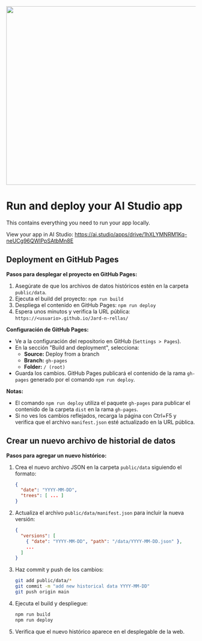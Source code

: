 <div align="center">
<img width="1200" height="475" alt="GHBanner" src="https://github.com/user-attachments/assets/0aa67016-6eaf-458a-adb2-6e31a0763ed6" />
</div>

# Run and deploy your AI Studio app

This contains everything you need to run your app locally.

View your app in AI Studio: https://ai.studio/apps/drive/1hXLYMNRM1Kq-neUCg96QWIPpSAtbMn8E


## Deployment en GitHub Pages


**Pasos para desplegar el proyecto en GitHub Pages:**

1. Asegúrate de que los archivos de datos históricos estén en la carpeta `public/data`.
2. Ejecuta el build del proyecto:
   `npm run build`
3. Despliega el contenido en GitHub Pages:
   `npm run deploy`
4. Espera unos minutos y verifica la URL pública: `https://<usuario>.github.io/Jard-n-rellas/`

**Configuración de GitHub Pages:**
- Ve a la configuración del repositorio en GitHub (`Settings > Pages`).
- En la sección "Build and deployment", selecciona:
  - **Source:** Deploy from a branch
  - **Branch:** `gh-pages`
  - **Folder:** `/ (root)`
- Guarda los cambios. GitHub Pages publicará el contenido de la rama `gh-pages` generado por el comando `npm run deploy`.

**Notas:**
- El comando `npm run deploy` utiliza el paquete `gh-pages` para publicar el contenido de la carpeta `dist` en la rama `gh-pages`.
- Si no ves los cambios reflejados, recarga la página con Ctrl+F5 y verifica que el archivo `manifest.json` esté actualizado en la URL pública.

## Crear un nuevo archivo de historial de datos

**Pasos para agregar un nuevo histórico:**

1. Crea el nuevo archivo JSON en la carpeta `public/data` siguiendo el formato:
   ```json
   {
     "date": "YYYY-MM-DD",
     "trees": [ ... ]
   }
   ```
2. Actualiza el archivo `public/data/manifest.json` para incluir la nueva versión:
   ```json
   {
     "versions": [
       { "date": "YYYY-MM-DD", "path": "/data/YYYY-MM-DD.json" },
       ...
     ]
   }
   ```
3. Haz commit y push de los cambios:
   ```sh
   git add public/data/*
   git commit -m "add new historical data YYYY-MM-DD"
   git push origin main
   ```
4. Ejecuta el build y despliegue:
   ```sh
   npm run build
   npm run deploy
   ```
5. Verifica que el nuevo histórico aparece en el desplegable de la web.
